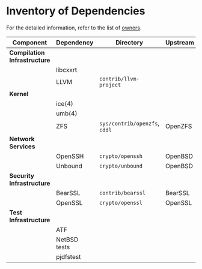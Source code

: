 # Inventory of Dependencies

For the detailed information, refer to the list of [owners](owners.md).

| Component                      | Dependency   | Directory                     | Upstream |
| ------------------------------ | ------------ | ----------------------------- | -------- |
| __Compilation Infrastructure__ |              |                               |          |
|                                | libcxxrt     |                               |          |
|                                | LLVM         | `contrib/llvm-project`        |          |
| __Kernel__                     |              |                               |          |
|                                | ice(4)       |                               |          |
|                                | umb(4)       |                               |          |
|                                | ZFS          | `sys/contrib/openzfs`, `cddl` | OpenZFS  |
| __Network Services__           |              |                               |          |
|                                | OpenSSH      | `crypto/openssh`              | OpenBSD  |
|                                | Unbound      | `crypto/unbound`              | OpenBSD  |
| __Security Infrastructure__    |              |                               |          |
|                                | BearSSL      | `contrib/bearssl`             | BearSSL  |
|                                | OpenSSL      | `crypto/openssl`              | OpenSSL  |
| __Test Infrastructure__        |              |                               |          |
|                                | ATF          |                               |          |
|                                | NetBSD tests |                               |          |
|                                | pjdfstest    |                               |          |
